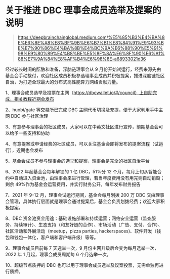 # 关于推进 DBC 理事会成员选举及提案的说明

> https://deepbrainchainglobal.medium.com/%E5%85%B3%E4%BA%8E%E6%8E%A8%E8%BF%9B%E6%B7%B1%E8%84%91%E9%93%BE%E7%90%86%E4%BA%8B%E4%BC%9A%E6%88%90%E5%91%98%E9%80%89%E4%B8%BE%E5%8F%8A%E6%8F%90%E6%A1%88%E7%9A%84%E8%AF%B4%E6%98%8E-a68933021d36

经过较长时间的酝酿和准备，深脑链理事会从 9 月份开始试运行，经费来源先由基金会手动拨付，欢迎社区成员积极参选理事会成员并积极提案，推进深脑链社区自治，为打造全球最大的分布式高性能算力网络贡献力量。

1、理事会成员选举及投票在主网（https://dbcwallet.io/#/council）上自助完成，相关教程近期会发布

2、huobi/gate 等交易所已完成 DBC 主网代币切换及充提，便于大家利用手中主网 DBC 参与社区治理

3、有意参与理事会的社区成员，大家可以在中英文社区进行宣传，前期基金会可以给予一些支持和协助

4、有意提案或申请经费的社区成员，可以关注基金会即将发布的提案流程（试运行），近期也会发布

5、基金会成员不参与理事会的选举和提案，理事会是完全的社区自治平台

6、2022 年起基金会每年解锁的 1 亿 DBC，51%分 12 个月，每月上旬从智能合约中自动进入资金池，由理事会来进行管理，若当年度费用没有用完则自动销毁；剩余 49%作为基金会运营费用，并实行财务公开，每年发布财务报告

7、2021 年 9–12 月，理事会试运行期间，基金会每月划拨 200 万 DBC 交由理事会管理，具体执行层面就是理事会通过提案后，基金会负责划拨经费；欢迎大家积极提案。

8、DBC 资金池资金用途：基础设施部署和持续运营；网络安全运营（监查服务、持续审计）、生态支持（和友好链的合作）、市场活动（广告、支付、合作）、社区活动和外展活动（meetup，pizza parties, hackerspaces)、软件开发（钱包和钱包一体化，客户端和客户端升级）等等。

9、理事会成员目前每 7 天选举一次，9 月份主网升级后会变为每月选举一次，2022 年 1 月起，理事会成员周期每 6 个月选举一次。

10、超级节点质押的 DBC 也可以用于理事会成员选举及议案投票，无需单独再进行质押。
